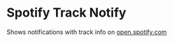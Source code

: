 # Spotify Track Notify

Shows notifications with track info on [open.spotify.com](https://open.spotify.com/)
